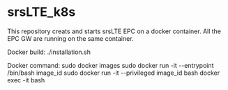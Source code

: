 # srsLTE_k8s
This repository creats and starts srsLTE EPC on a docker container. All the EPC GW are running on the same container.

Docker build: ./installation.sh

Docker command:
sudo docker images
sudo docker run -it --entrypoint /bin/bash image_id
sudo docker run -it --privileged image_id bash
docker exec -it <mycontainer> bash

